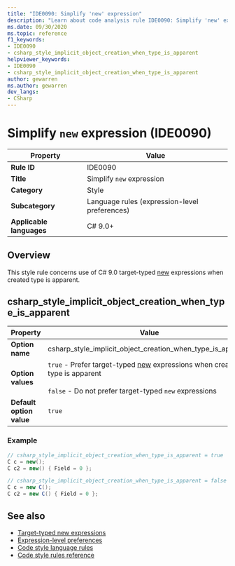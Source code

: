 ```yaml
---
title: "IDE0090: Simplify 'new' expression"
description: "Learn about code analysis rule IDE0090: Simplify 'new' expression"
ms.date: 09/30/2020
ms.topic: reference
f1_keywords:
- IDE0090
- csharp_style_implicit_object_creation_when_type_is_apparent
helpviewer_keywords:
- IDE0090
- csharp_style_implicit_object_creation_when_type_is_apparent
author: gewarren
ms.author: gewarren
dev_langs:
- CSharp
---
```

# Simplify `new` expression (IDE0090)

|Property|Value|
|-|-|
| **Rule ID** | IDE0090 |
| **Title** | Simplify `new` expression |
| **Category** | Style |
| **Subcategory** | Language rules (expression-level preferences) |
| **Applicable languages** | C# 9.0+ |

## Overview

This style rule concerns use of C# 9.0 target-typed [new](/dotnet/csharp/language-reference/proposals/csharp-9.0/target-typed-new) expressions when created type is apparent.

## csharp_style_implicit_object_creation_when_type_is_apparent

|Property|Value|
|-|-|
| **Option name** | csharp_style_implicit_object_creation_when_type_is_apparent
| **Option values** | `true` - Prefer target-typed [new](/dotnet/csharp/language-reference/proposals/csharp-9.0/target-typed-new) expressions when created type is apparent<br /><br /> `false` - Do not prefer target-typed `new` expressions |
| **Default option value** | `true` |

### Example

```csharp
// csharp_style_implicit_object_creation_when_type_is_apparent = true
C c = new();
C c2 = new() { Field = 0 };

// csharp_style_implicit_object_creation_when_type_is_apparent = false
C c = new C();
C c2 = new C() { Field = 0 };
```

## See also

- [Target-typed new expressions](/dotnet/csharp/language-reference/proposals/csharp-9.0/target-typed-new)
- [Expression-level preferences](expression-level-preferences.md)
- [Code style language rules](language-rules.md)
- [Code style rules reference](index.md)
